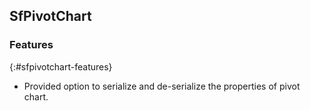 ## SfPivotChart

### Features
{:#sfpivotchart-features} 

*  Provided option to serialize and de-serialize the properties of pivot chart.
